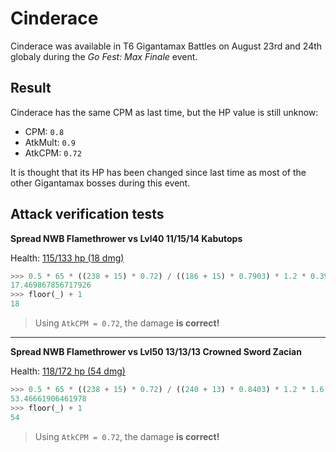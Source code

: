 # Cinderace

Cinderace was available in T6 Gigantamax Battles on August 23rd and 24th globaly during the *Go Fest: Max Finale* event.

## Result

Cinderace has the same CPM as last time, but the HP value is still unknow:

- CPM: `0.8`
- AtkMult: `0.9`
- AtkCPM: `0.72`

It is thought that its HP has been changed since last time as most of the other Gigantamax bosses during this event.

## Attack verification tests

**Spread NWB Flamethrower vs Lvl40 11/15/14 Kabutops**

Health: [115/133 hp (18 dmg)](../../res/cinderace_01.png)

```python
>>> 0.5 * 65 * ((238 + 15) * 0.72) / ((186 + 15) * 0.7903) * 1.2 * 0.390625
17.469867856717926
>>> floor(_) + 1
18
```

> Using `AtkCPM = 0.72`, the damage **is correct!**

---

**Spread NWB Flamethrower vs Lvl50 13/13/13 Crowned Sword Zacian**

Health: [118/172 hp (54 dmg)](../../res/cinderace_02.png)

```python
>>> 0.5 * 65 * ((238 + 15) * 0.72) / ((240 + 13) * 0.8403) * 1.2 * 1.6
53.46661906461978
>>> floor(_) + 1
54
```

> Using `AtkCPM = 0.72`, the damage **is correct!**
